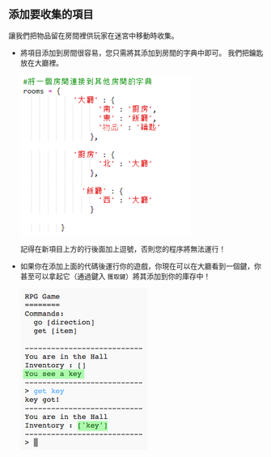 ## 添加要收集的項目

讓我們把物品留在房間裡供玩家在迷宮中移動時收集。

+ 將項目添加到房間很容易，您只需將其添加到房間的字典中即可。 我們把鑰匙放在大廳裡。
    
    ![截圖](images/rpg-key.png)
    
    記得在新項目上方的行後面加上逗號，否則您的程序將無法運行！

+ 如果你在添加上面的代碼後運行你的遊戲，你現在可以在大廳看到一個鍵，你甚至可以拿起它（通過鍵入 `獲取鍵`）將其添加到你的庫存中！
    
    ![截圖](images/rpg-key-test.png)